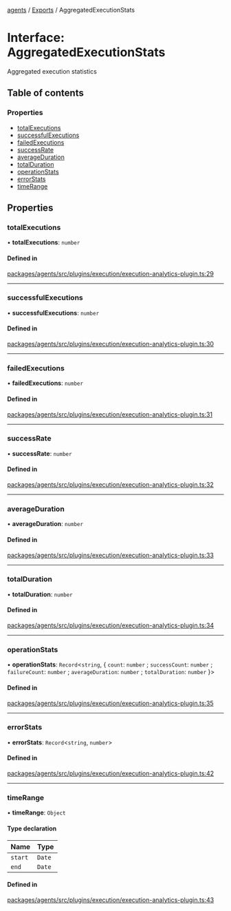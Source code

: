 <!-- 
 ⚠️  AUTO-GENERATED FILE - DO NOT EDIT MANUALLY
 This file is automatically generated by scripts/docs-generator.js
 To make changes, edit the source TypeScript files or update the generator script
-->

[agents](../../) / [Exports](../modules) / AggregatedExecutionStats

# Interface: AggregatedExecutionStats

Aggregated execution statistics

## Table of contents

### Properties

- [totalExecutions](AggregatedExecutionStats#totalexecutions)
- [successfulExecutions](AggregatedExecutionStats#successfulexecutions)
- [failedExecutions](AggregatedExecutionStats#failedexecutions)
- [successRate](AggregatedExecutionStats#successrate)
- [averageDuration](AggregatedExecutionStats#averageduration)
- [totalDuration](AggregatedExecutionStats#totalduration)
- [operationStats](AggregatedExecutionStats#operationstats)
- [errorStats](AggregatedExecutionStats#errorstats)
- [timeRange](AggregatedExecutionStats#timerange)

## Properties

### totalExecutions

• **totalExecutions**: `number`

#### Defined in

[packages/agents/src/plugins/execution/execution-analytics-plugin.ts:29](https://github.com/woojubb/robota/blob/1b62bb02b890c71ae884378577a1521b0f8628be/packages/agents/src/plugins/execution/execution-analytics-plugin.ts#L29)

___

### successfulExecutions

• **successfulExecutions**: `number`

#### Defined in

[packages/agents/src/plugins/execution/execution-analytics-plugin.ts:30](https://github.com/woojubb/robota/blob/1b62bb02b890c71ae884378577a1521b0f8628be/packages/agents/src/plugins/execution/execution-analytics-plugin.ts#L30)

___

### failedExecutions

• **failedExecutions**: `number`

#### Defined in

[packages/agents/src/plugins/execution/execution-analytics-plugin.ts:31](https://github.com/woojubb/robota/blob/1b62bb02b890c71ae884378577a1521b0f8628be/packages/agents/src/plugins/execution/execution-analytics-plugin.ts#L31)

___

### successRate

• **successRate**: `number`

#### Defined in

[packages/agents/src/plugins/execution/execution-analytics-plugin.ts:32](https://github.com/woojubb/robota/blob/1b62bb02b890c71ae884378577a1521b0f8628be/packages/agents/src/plugins/execution/execution-analytics-plugin.ts#L32)

___

### averageDuration

• **averageDuration**: `number`

#### Defined in

[packages/agents/src/plugins/execution/execution-analytics-plugin.ts:33](https://github.com/woojubb/robota/blob/1b62bb02b890c71ae884378577a1521b0f8628be/packages/agents/src/plugins/execution/execution-analytics-plugin.ts#L33)

___

### totalDuration

• **totalDuration**: `number`

#### Defined in

[packages/agents/src/plugins/execution/execution-analytics-plugin.ts:34](https://github.com/woojubb/robota/blob/1b62bb02b890c71ae884378577a1521b0f8628be/packages/agents/src/plugins/execution/execution-analytics-plugin.ts#L34)

___

### operationStats

• **operationStats**: `Record`\<`string`, \{ `count`: `number` ; `successCount`: `number` ; `failureCount`: `number` ; `averageDuration`: `number` ; `totalDuration`: `number`  }\>

#### Defined in

[packages/agents/src/plugins/execution/execution-analytics-plugin.ts:35](https://github.com/woojubb/robota/blob/1b62bb02b890c71ae884378577a1521b0f8628be/packages/agents/src/plugins/execution/execution-analytics-plugin.ts#L35)

___

### errorStats

• **errorStats**: `Record`\<`string`, `number`\>

#### Defined in

[packages/agents/src/plugins/execution/execution-analytics-plugin.ts:42](https://github.com/woojubb/robota/blob/1b62bb02b890c71ae884378577a1521b0f8628be/packages/agents/src/plugins/execution/execution-analytics-plugin.ts#L42)

___

### timeRange

• **timeRange**: `Object`

#### Type declaration

| Name | Type |
| :------ | :------ |
| `start` | `Date` |
| `end` | `Date` |

#### Defined in

[packages/agents/src/plugins/execution/execution-analytics-plugin.ts:43](https://github.com/woojubb/robota/blob/1b62bb02b890c71ae884378577a1521b0f8628be/packages/agents/src/plugins/execution/execution-analytics-plugin.ts#L43)
